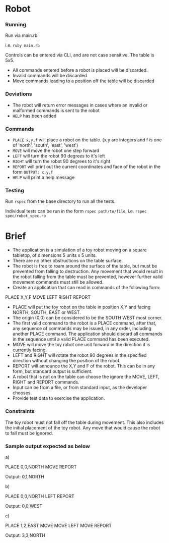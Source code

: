 # Robot
###  Running
  Run via main.rb
  
  i.e. `ruby main.rb`

  Controls can be entered via CLI, and are not case sensitive. The table is 5x5.
  
  - All commands entered before a robot is placed will be discarded. 
  - Invalid commands will be discarded
  - Move commands leading to a position off the table will be discarded

### Deviations

- The robot will return error messages in cases where an invalid or malformed commands is sent to the robot
- `HELP` has been added 

### Commands
- `PLACE x,y,f` will place a robot on the table. (x,y are integers and f is one of 'north', 'south', 'east', 'west')
- `MOVE` will move the robot one step forward 
- `LEFT` will turn the robot 90 degrees to it's left
- `RIGHT` will turn the robot 90 degrees to it's right
- `REPORT` will print out the current coordinates and face of the robot in the form `OUTPUT: x,y,f`
- `HELP` will print a help message

### Testing
Run `rspec` from the base directory to run all the tests. 

Individual tests can be run in the form `rspec path/to/file`, i.e. `rspec spec/robot_spec.rb`


# Brief
- The application is a simulation of a toy robot moving on a square tabletop,
  of dimensions 5 units x 5 units.
- There are no other obstructions on the table surface.
- The robot is free to roam around the surface of the table, but must be
  prevented from falling to destruction. Any movement that would result in the
  robot falling from the table must be prevented, however further valid
  movement commands must still be allowed.
- Create an application that can read in commands of the following form:

PLACE X,Y,F
MOVE
LEFT
RIGHT
REPORT

- PLACE will put the toy robot on the table in position X,Y and facing NORTH,
  SOUTH, EAST or WEST.
- The origin (0,0) can be considered to be the SOUTH WEST most corner.
- The first valid command to the robot is a PLACE command, after that, any
  sequence of commands may be issued, in any order, including another PLACE
  command. The application should discard all commands in the sequence until a
  valid PLACE command has been executed.
- MOVE will move the toy robot one unit forward in the direction it is currently
  facing.
- LEFT and RIGHT will rotate the robot 90 degrees in the specified direction
  without changing the position of the robot.
- REPORT will announce the X,Y and F of the robot. This can be in any form, but
  standard output is sufficient.
- A robot that is not on the table can choose the ignore the MOVE, LEFT, RIGHT
  and REPORT commands.
- Input can be from a file, or from standard input, as the developer chooses.
- Provide test data to exercise the application.

### Constraints

The toy robot must not fall off the table during movement. This also includes
the initial placement of the toy robot. Any move that would cause the robot
to fall must be ignored.


### Sample output expected as below

a)

PLACE 0,0,NORTH
MOVE
REPORT

Output: 0,1,NORTH

b)

PLACE 0,0,NORTH
LEFT
REPORT

Output: 0,0,WEST

c)

PLACE 1,2,EAST
MOVE
MOVE
LEFT
MOVE
REPORT

Output: 3,3,NORTH

